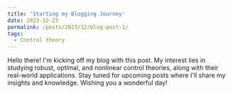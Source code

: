 ```yaml
---
title: 'Starting my Blogging Journey'
date: 2023-12-23
permalink: /posts/2023/12/blog-post-1/
tags:
  - Control theory
---
```


Hello there! I'm kicking off my blog with this post. My interest lies in studying robust, optimal, and nonlinear control theories, along with their real-world applications. Stay tuned for upcoming posts where I'll share my insights and knowledge. Wishing you a wonderful day!